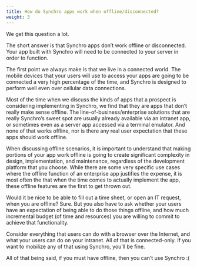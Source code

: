 ```yaml
---
title: How do Synchro apps work when offline/disconnected?
weight: 3
---
```


We get this question a lot.
 
The short answer is that Synchro apps don’t work offline or disconnected.  Your app built with Synchro will need to be
connected to your server in order to function.
 
The first point we always make is that we live in a connected world.  The mobile devices that your users will use to access
your apps are going to be connected a very high percentage of the time, and Synchro is designed to perform well even over
cellular data connections.
 
Most of the time when we discuss the kinds of apps that a prospect is considering implementing in Synchro, we find that
they are apps that don’t really make sense offline.  The line-of-business/enterprise solutions that are really Synchro’s
sweet spot are usually already available via an intranet app, or sometimes even as a server app accessed via a terminal
emulator.  And none of that works offline, nor is there any real user expectation that these apps should work offline.
 
When discussing offline scenarios, it is important to understand that making portions of your app work offline is going
to create significant complexity in design, implementation, and maintenance, regardless of the development platform that
you choose.  While there are some very specific use cases where the offline function of an enterprise app justifies the
expense, it is most often the that when the time comes to actually implement the app, these offline features are the first
to get thrown out.
 
Would it be nice to be able to fill out a time sheet, or open an IT request, when you are offline?  Sure.  But you also
have to ask whether your users have an expectation of being able to do those things offline, and how much incremental budget
(of time and resources) you are willing to commit to achieve that functionality.
 
Consider everything that users can do with a browser over the Internet, and what your users can do on your intranet.  All
of that is connected-only.  If you want to mobilize any of that using Synchro, you’ll be fine.
 
All of that being said, if you must have offline, then you can’t use Synchro :(
